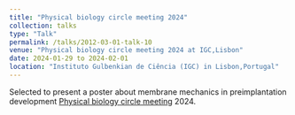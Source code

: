 ```yaml
---
title: "Physical biology circle meeting 2024"
collection: talks
type: "Talk"
permalink: /talks/2012-03-01-talk-10
venue: "Physical biology circle meeting 2024 at IGC,Lisbon"
date: 2024-01-29 to 2024-02-01
location: "Instituto Gulbenkian de Ciência (IGC) in Lisbon,Portugal"
---
```


Selected to present a poster about membrane mechanics in preimplantation development [Physical biology circle meeting](https://igc.idloom.events/circle-meeting-2024) 2024.
